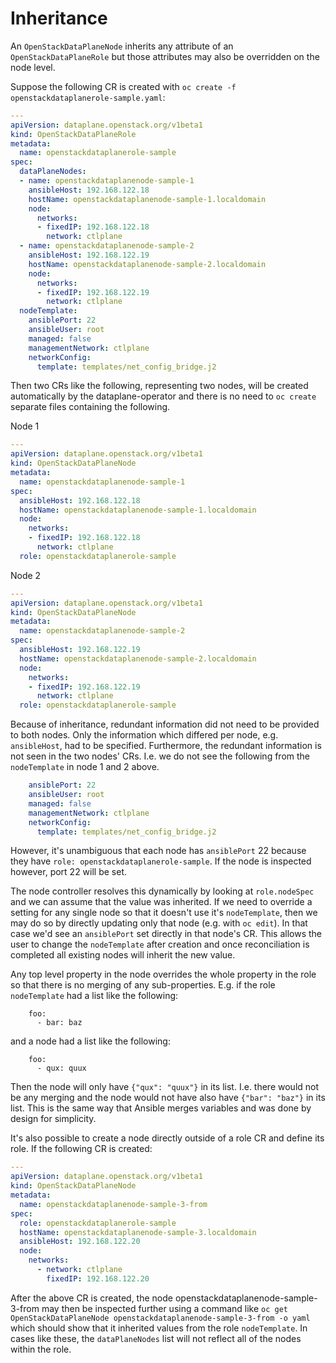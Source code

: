 # Inheritance

An `OpenStackDataPlaneNode` inherits any attribute of an
`OpenStackDataPlaneRole` but those attributes may also be overridden
on the node level.

Suppose the following CR is created with `oc create -f
openstackdataplanerole-sample.yaml`:

```yaml
---
apiVersion: dataplane.openstack.org/v1beta1
kind: OpenStackDataPlaneRole
metadata:
  name: openstackdataplanerole-sample
spec:
  dataPlaneNodes:
  - name: openstackdataplanenode-sample-1
    ansibleHost: 192.168.122.18
    hostName: openstackdataplanenode-sample-1.localdomain
    node:
      networks:
      - fixedIP: 192.168.122.18
        network: ctlplane
  - name: openstackdataplanenode-sample-2
    ansibleHost: 192.168.122.19
    hostName: openstackdataplanenode-sample-2.localdomain
    node:
      networks:
      - fixedIP: 192.168.122.19
        network: ctlplane
  nodeTemplate:
    ansiblePort: 22
    ansibleUser: root
    managed: false
    managementNetwork: ctlplane
    networkConfig:
      template: templates/net_config_bridge.j2
```
Then two CRs like the following, representing two nodes, will be
created automatically by the dataplane-operator and there is no
need to `oc create` separate files containing the following.

Node 1
```yaml
---
apiVersion: dataplane.openstack.org/v1beta1
kind: OpenStackDataPlaneNode
metadata:
  name: openstackdataplanenode-sample-1
spec:
  ansibleHost: 192.168.122.18
  hostName: openstackdataplanenode-sample-1.localdomain
  node:
    networks:
    - fixedIP: 192.168.122.18
      network: ctlplane
  role: openstackdataplanerole-sample
```
Node 2
```yaml
---
apiVersion: dataplane.openstack.org/v1beta1
kind: OpenStackDataPlaneNode
metadata:
  name: openstackdataplanenode-sample-2
spec:
  ansibleHost: 192.168.122.19
  hostName: openstackdataplanenode-sample-2.localdomain
  node:
    networks:
    - fixedIP: 192.168.122.19
      network: ctlplane
  role: openstackdataplanerole-sample
```
Because of inheritance, redundant information did not need to be
provided to both nodes. Only the information which differed per node,
e.g. `ansibleHost`, had to be specified. Furthermore, the redundant
information is not seen in the two nodes' CRs. I.e. we do not see the
following from the `nodeTemplate` in node 1 and 2 above.
```yaml
    ansiblePort: 22
    ansibleUser: root
    managed: false
    managementNetwork: ctlplane
    networkConfig:
      template: templates/net_config_bridge.j2
```
However, it's unambiguous that each node has `ansiblePort` 22
because they have `role: openstackdataplanerole-sample`. If the
node is inspected however, port 22 will be set.

The node controller resolves this dynamically by looking at
`role.nodeSpec` and we can assume that the value was inherited.
If we need to override a setting for any single node so that it
doesn't use it's `nodeTemplate`, then we may do so by directly
updating only that node (e.g. with `oc edit`). In that case we'd see
an `ansiblePort` set directly in that node's CR. This allows the user
to change the `nodeTemplate` after creation and once reconciliation is
completed all existing nodes will inherit the new value.

Any top level property in the node overrides the whole property in the
role so that there is no merging of any sub-properties. E.g. if the
role `nodeTemplate` had a list like the following:
```
    foo:
      - bar: baz
```
and a node had a list like the following:
```
    foo:
      - qux: quux
```
Then the node will only have `{"qux": "quux"}` in its list. I.e. there
would not be any merging and the node would not have also have
`{"bar": "baz"}` in its list. This is the same way that Ansible merges
variables and was done by design for simplicity.

It's also possible to create a node directly outside of a role CR
and define its role. If the following CR is created:
```yaml
---
apiVersion: dataplane.openstack.org/v1beta1
kind: OpenStackDataPlaneNode
metadata:
  name: openstackdataplanenode-sample-3-from
spec:
  role: openstackdataplanerole-sample
  hostName: openstackdataplanenode-sample-3.localdomain
  ansibleHost: 192.168.122.20
  node:
    networks:
      - network: ctlplane
        fixedIP: 192.168.122.20
```
After the above CR is created, the node
openstackdataplanenode-sample-3-from may then be inspected further
using a command like
`oc get OpenStackDataPlaneNode openstackdataplanenode-sample-3-from -o
yaml` which should show that it inherited values from the role
`nodeTemplate`. In cases like these, the `dataPlaneNodes` list will
not reflect all of the nodes within the role.
